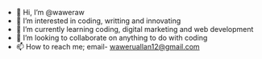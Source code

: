 - 👋 Hi, I’m @waweraw
- 👀 I’m interested in coding, writting and innovating
- 🌱 I’m currently learning coding, digital marketing and web development
- 💞️ I’m looking to collaborate on anything to do with coding
- 📫 How to reach me; email- waweruallan12@gmail.com

<!---
waweraw/waweraw is a ✨ special ✨ repository because its `README.md` (this file) appears on your GitHub profile.
You can click the Preview link to take a look at your changes.
--->
